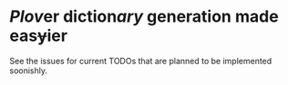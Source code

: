 # *Plov*er diction*ary* generation made eas~~y~~ier

See the issues for current TODOs that are planned to be implemented soonishly.
